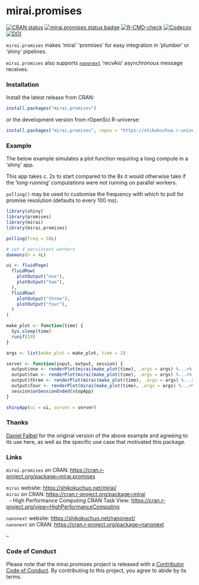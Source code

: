 
<!-- README.md is generated from README.Rmd. Please edit that file -->

# mirai.promises

<!-- badges: start -->

[![CRAN
status](https://www.r-pkg.org/badges/version/mirai.promises?color=112d4e)](https://CRAN.R-project.org/package=mirai.promises)
[![mirai.promises status
badge](https://shikokuchuo.r-universe.dev/badges/mirai.promises?color=24a60e)](https://shikokuchuo.r-universe.dev)
[![R-CMD-check](https://github.com/shikokuchuo/mirai.promises/actions/workflows/R-CMD-check.yaml/badge.svg)](https://github.com/shikokuchuo/mirai.promises/actions/workflows/R-CMD-check.yaml)
[![Codecov](https://codecov.io/gh/shikokuchuo/mirai.promises/branch/main/graph/badge.svg)](https://app.codecov.io/gh/shikokuchuo/mirai.promises)
[![DOI](https://zenodo.org/badge/647242817.svg)](https://zenodo.org/badge/latestdoi/647242817)
<!-- badges: end -->

`mirai.promises` makes ‘mirai’ ‘promises’ for easy integration in
‘plumber’ or ‘shiny’ pipelines.

`mirai.promises` also supports
[`nanonext`](https://doi.org/10.5281/zenodo.7903429) ‘recvAio’
asynchronous message receives.

### Installation

Install the latest release from CRAN:

``` r
install.packages("mirai.promises")
```

or the development version from rOpenSci R-universe:

``` r
install.packages("mirai.promises", repos = "https://shikokuchuo.r-universe.dev")
```

### Example

The below example simulates a plot function requiring a long compute in
a ‘shiny’ app.

This app takes c. 2s to start compared to the 8s it would otherwise take
if the ‘long-running’ computations were not running on parallel workers.

`polling()` may be used to customise the frequency with which to poll
for promise resolution (defaults to every 100 ms).

``` r
library(shiny)
library(promises)
library(mirai)
library(mirai.promises)

polling(freq = 50L)

# set 4 persistent workers
daemons(n = 4L)

ui <- fluidPage(
  fluidRow(
    plotOutput("one"),
    plotOutput("two"),
  ),
  fluidRow(
    plotOutput("three"),
    plotOutput("four"),
  )
)

make_plot <- function(time) {
  Sys.sleep(time)
  runif(10)
}

args <- list(make_plot = make_plot, time = 2)

server <- function(input, output, session) {
  output$one <- renderPlot(mirai(make_plot(time), .args = args) %...>% plot())
  output$two <- renderPlot(mirai(make_plot(time), .args = args) %...>% plot())
  output$three <- renderPlot(mirai(make_plot(time), .args = args) %...>% plot())
  output$four <- renderPlot(mirai(make_plot(time), .args = args) %...>% plot())
  session$onSessionEnded(stopApp)
}

shinyApp(ui = ui, server = server)
```

### Thanks

[Daniel Falbel](https://github.com/dfalbel/) for the original version of
the above example and agreeing to its use here, as well as the specific
use case that motivated this package.

### Links

`mirai.promises` on CRAN:
<https://cran.r-project.org/package=mirai.promises>

`mirai` website: <https://shikokuchuo.net/mirai/><br /> `mirai` on CRAN:
<https://cran.r-project.org/package=mirai><br />   - High Performance
Computing CRAN Task View:
<https://cran.r-project.org/view=HighPerformanceComputing>

`nanonext` website: <https://shikokuchuo.net/nanonext/><br /> `nanonext`
on CRAN: <https://cran.r-project.org/package=nanonext>

–

### Code of Conduct

Please note that the mirai.promises project is released with a
[Contributor Code of
Conduct](https://contributor-covenant.org/version/2/1/CODE_OF_CONDUCT.html).
By contributing to this project, you agree to abide by its terms.
